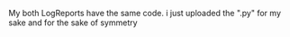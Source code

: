 My both LogReports have the same code. i just uploaded the ".py" for my sake and for the sake of symmetry

